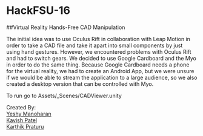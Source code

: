 # HackFSU-16
##Virtual Reality Hands-Free CAD Manipulation


The initial idea was to use Oculus Rift in collaboration with Leap Motion in order to take a CAD file and take it apart into small components by just using hand gestures. However, we encountered problems with Oculus Rift and had to switch gears. We decided to use Google Cardboard and the Myo in order to do the same thing. Because Google Cardboard needs a phone for the virtual reality, we had to create an Android App, but we were unsure if we would be able to stream the application to a large audience, so we also created a desktop version that can be controlled with Myo.

To run go to Assets/_Scenes/CADViewer.unity


Created By: <br>
<a href="www.github.com/theindianninja">Yeshy Manoharan</a><br>
<a href="www.github.com/Kpatel6987">Kavish Patel</a><br>
<a href="www.github.com/kpraturu">Karthik Praturu</a><br>

